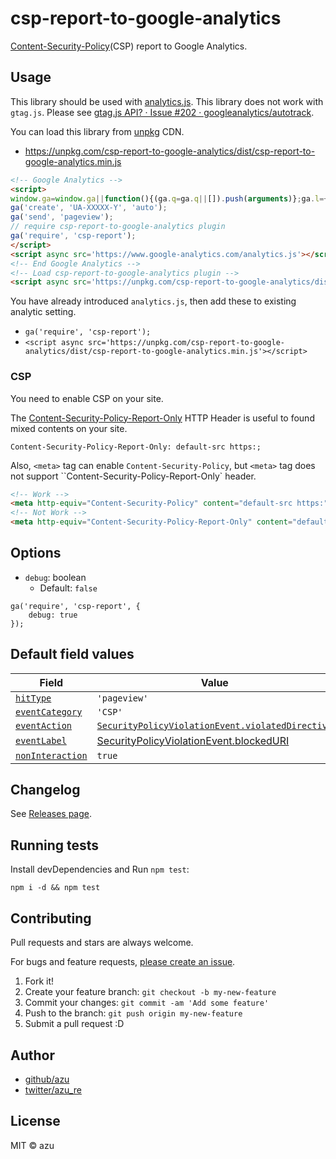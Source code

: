# csp-report-to-google-analytics

[Content-Security-Policy](https://developer.mozilla.org/en-US/docs/Web/HTTP/Headers/Content-Security-Policy "Content-Security-Policy")(CSP) report to Google Analytics.

## Usage

This library should be used with [analytics.js](https://developers.google.com/analytics/devguides/collection/analyticsjs/ "analytics.js").
This library does not work with `gtag.js`. Please see [gtag.js API? · Issue #202 · googleanalytics/autotrack](https://github.com/googleanalytics/autotrack/issues/202 "gtag.js API? · Issue #202 · googleanalytics/autotrack").

You can load this library from [unpkg](https://unpkg.com/ "unpkg") CDN.

- <https://unpkg.com/csp-report-to-google-analytics/dist/csp-report-to-google-analytics.min.js>

```html
<!-- Google Analytics -->
<script>
window.ga=window.ga||function(){(ga.q=ga.q||[]).push(arguments)};ga.l=+new Date;
ga('create', 'UA-XXXXX-Y', 'auto');
ga('send', 'pageview');
// require csp-report-to-google-analytics plugin
ga('require', 'csp-report');
</script>
<script async src='https://www.google-analytics.com/analytics.js'></script>
<!-- End Google Analytics -->
<!-- Load csp-report-to-google-analytics plugin -->
<script async src='https://unpkg.com/csp-report-to-google-analytics/dist/csp-report-to-google-analytics.min.js'></script>
```

You have already introduced `analytics.js`, then add these to existing analytic setting.

- `ga('require', 'csp-report');`
- `<script async src='https://unpkg.com/csp-report-to-google-analytics/dist/csp-report-to-google-analytics.min.js'></script>`

### CSP

You need to enable CSP on your site.

The [Content-Security-Policy-Report-Only](https://developer.mozilla.org/en-US/docs/Web/HTTP/Headers/Content-Security-Policy-Report-Only "Content-Security-Policy-Report-Only") HTTP Header is useful to found mixed contents on your site.

```
Content-Security-Policy-Report-Only: default-src https:;
```

Also, `<meta>` tag can enable `Content-Security-Policy`, but `<meta>` tag does not support ``Content-Security-Policy-Report-Only` header.

```html
<!-- Work -->
<meta http-equiv="Content-Security-Policy" content="default-src https:">
<!-- Not Work -->
<meta http-equiv="Content-Security-Policy-Report-Only" content="default-src https:">
```

## Options

- `debug`: boolean
    - Default: `false`

```Js
ga('require', 'csp-report', {
    debug: true
});
```

## Default field values

| Field                                                        | Value                                                        |
| ------------------------------------------------------------ | ------------------------------------------------------------ |
| [`hitType`](https://developers.google.com/analytics/devguides/collection/analyticsjs/field-reference#hitType) | `'pageview'`                                                 |
| [`eventCategory`](https://developers.google.com/analytics/devguides/collection/analyticsjs/field-reference#eventCategory) | `'CSP'`                                                      |
| [`eventAction`](https://developers.google.com/analytics/devguides/collection/analyticsjs/field-reference#eventAction) | [`SecurityPolicyViolationEvent.violatedDirective`](https://developer.mozilla.org/en-US/docs/Web/API/SecurityPolicyViolationEvent/violatedDirective "SecurityPolicyViolationEvent.violatedDirective")                                                   |
| [`eventLabel`](https://developers.google.com/analytics/devguides/collection/analyticsjs/field-reference#eventLabel) | [SecurityPolicyViolationEvent.blockedURI](https://developer.mozilla.org/en-US/docs/Web/API/SecurityPolicyViolationEvent/blockedURI "SecurityPolicyViolationEvent.blockedURI") |
| [`nonInteraction`](https://developers.google.com/analytics/devguides/collection/analyticsjs/field-reference#nonInteraction) | `true`                                                       |

## Changelog

See [Releases page](https://github.com/azu/csp-report-to-google-analytics/releases).

## Running tests

Install devDependencies and Run `npm test`:

    npm i -d && npm test

## Contributing

Pull requests and stars are always welcome.

For bugs and feature requests, [please create an issue](https://github.com/azu/csp-report-to-google-analytics/issues).

1. Fork it!
2. Create your feature branch: `git checkout -b my-new-feature`
3. Commit your changes: `git commit -am 'Add some feature'`
4. Push to the branch: `git push origin my-new-feature`
5. Submit a pull request :D

## Author

- [github/azu](https://github.com/azu)
- [twitter/azu_re](https://twitter.com/azu_re)

## License

MIT © azu

